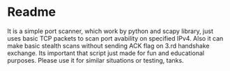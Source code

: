 # Readme
 It is a simple port scanner, which work by python and scapy library, just uses basic TCP packets to scan port avability on specified IPv4. Also it can make basic stealth scans without sending ACK flag on 3.rd handshake exchange. Its important that script just made for fun and educational purposes. Please use it for similar situations or testing, tanks.
